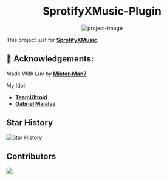 <h1 align="center" id="title">SprotifyXMusic-Plugin</h1>

<p align="center"><img src="https://socialify.git.ci/Mister-Man7/SprotifyXMusic-Plugin/image?description=1&amp;font=KoHo&amp;forks=1&amp;issues=1&amp;language=1&amp;name=1&amp;owner=1&amp;pattern=Solid&amp;pulls=1&amp;stargazers=1&amp;theme=Auto" alt="project-image"></p>

This project just for **[SprotifyXMusic](https://github.com/Mister-Man7/SprotifyXMusic)**.

<h2>🍰 Acknowledgements:</h2>

Made With Luv by **[Mister-Man7](https://github.com/Mister-Man7)**.

My Idol:
- **[TeamUltroid](https://github.com/TeamUltroid/Ultroid)**
- **[Gabriel Maialva](https://github.com/gabrielmaialva33)**

<h2>Star History</h2>

![Star History](https://api.star-history.com/svg?repos=Mister-Man7%2FSprotifyXMusic-Plugin&theme=dark)

<h2>Contributors</h2>
<a href="https://github.com/Mister-Man7/SprotifyXMusic-Plugin/graphs/contributors">
  <img src="https://contrib.rocks/image?repo=Mister-Man7/SprotifyXMusic-Plugin" />
</a>

